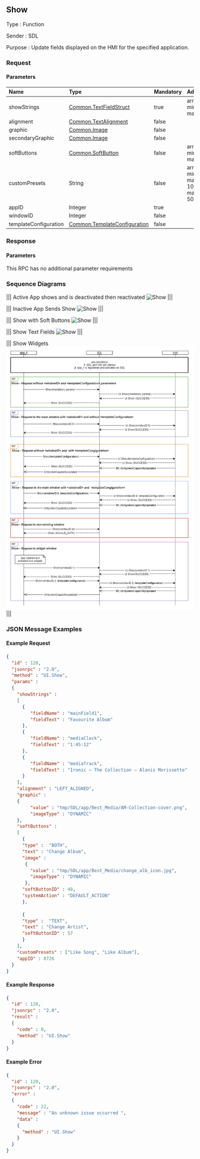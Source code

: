## Show

Type
: Function

Sender
: SDL

Purpose
: Update fields displayed on the HMI for the specified application.

### Request

#### Parameters

|Name|Type|Mandatory|Additional|
|:---|:---|:--------|:---------|
|showStrings|[Common.TextFieldStruct](../../common/structs/#textfieldstruct)|true|array: true<br>minsize: 0<br>maxsize: 8|
|alignment|[Common.TextAlignment](../../common/enums/#textalignment)|false||
|graphic|[Common.Image](../../common/structs/#image)|false||
|secondaryGraphic|[Common.Image](../../common/structs/#image)|false||
|softButtons|[Common.SoftButton](../../common/structs/#softbutton)|false|array: true<br>minsize: 0<br>maxsize: 8|
|customPresets|String|false|array: true<br>minsize: 0<br>maxsize: 10<br>maxlength: 500|
|appID|Integer|true||
|windowID|Integer|false||
|templateConfiguration|[Common.TemplateConfiguration](../../common/structs/#templateconfiguration)|false||

### Response

#### Parameters

This RPC has no additional parameter requirements

### Sequence Diagrams

|||
Active App shows and is deactivated then reactivated
![Show](./assets/ShowAppReactivated.png)
|||

|||
Inactive App Sends Show
![Show](./assets/ShowAppInactive.png)
|||

|||
Show with Soft Buttons
![Show](./assets/ShowSoftButtons.png)
|||

|||
Show Text Fields
![Show](./assets/ShowTextFields.png)
|||

|||
Show Widgets
![Show](./assets/ShowWidgets.png)
|||

### JSON Message Examples

#### Example Request

```json
{
  "id" : 120,
  "jsonrpc" : "2.0",
  "method" : "UI.Show",
  "params" :
  {
    "showStrings" :
    [
      {
         "fieldName" : "mainField1",
         "fieldText" : "Favourite Album"
      },
      {
         "fieldName" : "mediaClock",
         "fieldText" : "1:45:12"
      },
      {
         "fieldName" : "mediaTrack",
         "fieldText" : "Ironic – The Collection – Alanis Morissette"
      }
    ],
    "alignment" : "LEFT_ALIGNED",
    "graphic" :
    {
         "value" : "tmp/SDL/app/Best_Media/AM-Collection-cover.png",
         "imageType" : "DYNAMIC"
    },
    "softButtons" :
    [
      {
      "type" :  "BOTH",
      "text" : "Change Album",
      "image" :
       {
         "value" : "tmp/SDL/app/Best_Media/change_alb_icon.jpg",
         "imageType" : "DYNAMIC"
       },
      "softButtonID" : 48,
      "systemAction" : "DEFAULT_ACTION"
      },

      {
      "type" :  "TEXT",
      "text" : "Change Artist",
      "softButtonID" : 57
      }
    ],
    "customPresets" : ["Like Song", "Like Album"],
    "appID" : 8726
  }
}
```

#### Example Response

```json
{
  "id" : 120,
  "jsonrpc" : "2.0",
  "result" :
  {
    "code" : 0,
    "method" : "UI.Show"
  }
}
```

#### Example Error

```json
{
  "id" : 120,
  "jsonrpc" : "2.0",
  "error" :
  {
    "code" : 22,
    "message" : "An unknown issue occurred ",
    "data" :
    {
      "method" : "UI.Show"
    }
  }
}
```
